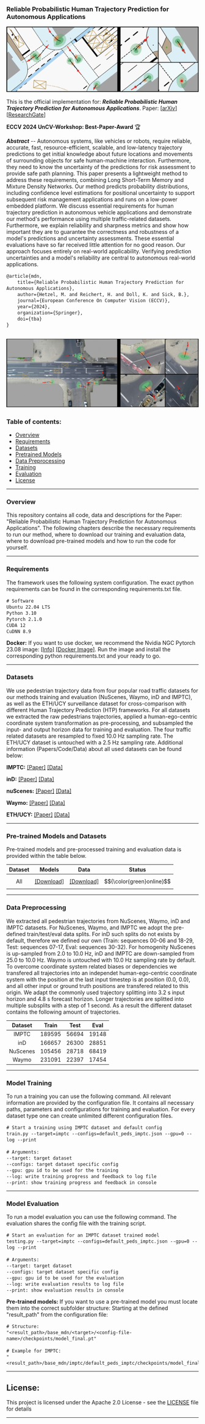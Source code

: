 ### Reliable Probabilistic Human Trajectory Prediction for Autonomous Applications

!["Screenshot..."](images/mdn_preview_eccv_imptc.png "Screenshot...")

This is the official implementation for: _**Reliable Probabilistic Human Trajectory Prediction for Autonomous Applications**_. 
Paper: [[arXiv](https://arxiv.org/abs/2410.06905)] [[ResearchGate](https://www.researchgate.net/publication/384778609_Reliable_Probabilistic_Human_Trajectory_Prediction_for_Autonomous_Applications)]

**ECCV 2024 UnCV-Workshop: Best-Paper-Award** :trophy: 

_**Abstract**_ -- Autonomous systems, like vehicles or robots, require reliable, accurate, fast, resource-efficient, scalable, and low-latency trajectory predictions to get initial knowledge about future locations and movements of surrounding objects for safe human-machine interaction. Furthermore, they need to know the uncertainty of the predictions for risk assessment to provide safe path planning. This paper presents a lightweight method to address these requirements, combining Long Short-Term Memory and Mixture Density Networks. Our method predicts probability distributions, including confidence level estimations for positional uncertainty to support subsequent risk management applications and runs on a low-power embedded platform. We discuss essential requirements for human trajectory prediction in autonomous vehicle applications and demonstrate our method's performance using multiple traffic-related datasets. Furthermore, we explain reliability and sharpness metrics and show how important they are to guarantee the correctness and robustness of a model's predictions and uncertainty assessments. These essential evaluations have so far received little attention for no good reason. Our approach focuses entirely on real-world applicability. Verifying prediction uncertainties and a model's reliability are central to autonomous real-world applications.


    @article{mdn,
        title={Reliable Probabilistic Human Trajectory Prediction for Autonomous Applications},
        author={Hetzel, M. and Reichert, H. and Doll, K. and Sick, B.},
        journal={European Conference On Computer Vision (ECCV)},
        year={2024},
        organization={Springer},
        doi={tba}
    }


!["Screenshot..."](images/mdn_preview_eccv_ind.png "Screenshot...")
---
### Table of contents:
* [Overview](#overview)
* [Requirements](#requirements)
* [Datasets](#datasets)
* [Pretrained Models](#pretrained)
* [Data Preprocessing](#prepro)
* [Training](#training)
* [Evaluation](#evaluation)
* [License](#license)

---
<a name="overview"></a>
### Overview
This repository contains all code, data and descriptions for the Paper: "Reliable Probabilistic Human Trajectory Prediction for Autonomous Applications". The following chapters describe the necessary requirements to run our method, where to download our training and evaluation data, where to download pre-trained models and how to run the code for yourself.


---
<a name="requirements"></a>
### Requirements

The framework uses the following system configuration. The exact python requirements can be found in the corresponding requirements.txt file.

```
# Software
Ubuntu 22.04 LTS
Python 3.10
Pytorch 2.1.0
CUDA 12
CuDNN 8.9
```

**Docker:**
If you want to use docker, we recommend the Nvidia NGC Pytorch 23.08 image: [[Info]](https://docs.nvidia.com/deeplearning/frameworks/pytorch-release-notes/rel-23-08.html) [[Docker Image]](https://catalog.ngc.nvidia.com/orgs/nvidia/containers/pytorch). Run the image and install the corresponding python requirements.txt and your ready to go.


---
<a name="datasets"></a>
### Datasets
We use pedestrian trajectory data from four popular road traffic datasets for our methods training and evaluation (NuScenes, Waymo, inD and IMPTC), as well as the ETH/UCY surveillance dataset for cross-comparison with different Human Trajectory Prediction (HTP) frameworks. For all datasets we extracted the raw pedestrians trajectories, applied a human-ego-centric coordinate system transformation as pre-processing, and subsampled the input- and output horizon data for training and evaluation. The four traffic related datasets are resampled to fixed 10.0 Hz sampling rate. The ETH/UCY dataset is untouched with a 2.5 Hz sampling rate. Additional information (Papers/Code/Data) about all used datasets can be found below:

**IMPTC:** [[Paper]](https://ieeexplore.ieee.org/document/10186776) [[Data]](https://github.com/kav-institute/imptc-dataset)


**inD:** [[Paper]](https://ieeexplore.ieee.org/document/9304839) [[Data]](https://github.com/ika-rwth-aachen/drone-dataset-tools)


**nuScenes:** [[Paper]](https://arxiv.org/abs/1903.11027) [[Data]](https://github.com/nutonomy/nuscenes-devkit#nuscenes-setup)


**Waymo:** [[Paper]](https://arxiv.org/abs/1912.04838) [[Data]](https://waymo.com/intl/en_us/open/download/)


**ETH/UCY:** [[Paper]](https://ieeexplore.ieee.org/document/5459260) [[Data]](https://github.com/StanfordASL/Trajectron-plus-plus/tree/master/experiments/pedestrians/raw/raw/all_data)


---
<a name="pretrained"></a>
### Pre-trained Models and Datasets
Pre-trained models and pre-processed training and evaluation data is provided within the table below.

| Dataset       | Models | Data | Status    |
|:-------------:|:---------------:|:-------------:|:---------:|
| All           | [[Download]](https://drive.google.com/file/d/1K3bcl-R-9K1TyH-e5ZiC8ljnH5UKZTqn/view?usp=drive_link)             | [[Download]](https://drive.google.com/file/d/17itbH_ufwHuAJwPv70KvXR1qrtwDcATA/view?usp=drive_link)          | $${\color{green}online}$$ |


---
<a name="prepro"></a>
### Data Preprocessing
We extracted all pedestrian trajectories from NuScenes, Waymo, inD and IMPTC datasets. For NuScenes, Waymo, and IMPTC we adopt the pre-defined train/test/eval data splits. For inD such splits do not exists by default, therefore we defined our own (Train: sequences 00-06 and 18-29, Test: sequences 07-17, Eval: sequences 30-32). For homogenity NuScenes is up-sampled from 2.0 to 10.0 Hz, inD and IMPTC are down-sampled from 25.0 to 10.0 Hz. Waymo is untouched with 10.0 Hz sampling rate by default. To overcome coordinate system related biases or dependencies we transfered all trajectories into an independet human-ego-centric coordinate system with the position at the last input timestep is at position (0.0, 0.0), and all other input or ground truth positions are transfered related to this origin. We adapt the commonly used trajectory splitting into 3.2 s input horizon and 4.8 s forecast horizon. Longer trajectories are splitted into multiple subsplits with a step of 1 second. As a result the different dataset contains the following amount of trajectories.

| Dataset       | Train             | Test            | Eval |
|:-------------:|:-----------------:|:---------------:|:----:|
| IMPTC         | 189595            | 56694           | 19148|
| inD           | 166657            | 26300           | 28851|
| NuScenes      | 105456            | 28718           | 68419|
| Waymo         | 231091            | 22397           | 17454|


---
<a name="training"></a>
### Model Training
To run a training you can use the following command. All relevant information are provided by the configuration file. It contains all necessary paths, parameters and configurations for training and evaluation. For every dataset type one can create unlimited different configuration files.
```
# Start a training using IMPTC dataset and default config
train.py --target=imptc --configs=default_peds_imptc.json --gpu=0 --log --print

# Arguments:
--target: target dataset
--configs: target dataset specific config
--gpu: gpu id to be used for the training
--log: write training progress and feedback to log file
--print: show training progress and feedback in console
```


---
<a name="evaluation"></a>
### Model Evaluation
To run a model evaluation you can use the following command. The evaluation shares the config file with the training script.
```
# Start an evaluation for an IMPTC dataset trained model
testing.py --target=imptc --configs=default_peds_imptc.json --gpu=0 --log --print

# Arguments:
--target: target dataset
--configs: target dataset specific config
--gpu: gpu id to be used for the evaluation
--log: write evaluation results to log file
--print: show evaluation results in console
```

**Pre-trained models:**
If you want to use a pre-trained model you must locate them into the correct subfolder structure: Starting at the defined "result_path" from the configuration file: 

```
# Structure:
"<result_path>/base_mdn/<target>/<config-file-name>/checkpoints/model_final.pt"

# Example for IMPTC:
"<result_path>/base_mdn/imptc/default_peds_imptc/checkpoints/model_final.pt".
```

---
<a name="license"></a>
## License:
This project is licensed under the Apache 2.0 License - see the [LICENSE](LICENSE) file for details
 
---

